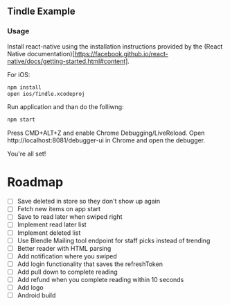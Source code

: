 ## Tindle Example
### Usage
Install react-native using the installation instructions provided by the (React Native documentation)[https://facebook.github.io/react-native/docs/getting-started.html#content].

For iOS:
```bash
npm install
open ios/Tindle.xcodeproj
```

Run application and than do the folliwng:
```bash
npm start
```

Press CMD+ALT+Z and enable Chrome Debugging/LiveReload. Open http://localhost:8081/debugger-ui in Chrome and open the debugger.

You're all set!

# Roadmap
- [ ] Save deleted in store so they don't show up again
- [ ] Fetch new items on app start
- [ ] Save to read later when swiped right
- [ ] Implement read later list
- [ ] Implement deleted list
- [ ] Use Blendle Mailing tool endpoint for staff picks instead of trending
- [ ] Better reader with HTML parsing
- [ ] Add notification where you swiped
- [ ] Add login functionality that saves the refreshToken
- [ ] Add pull down to complete reading
- [ ] Add refund when you complete reading within 10 seconds
- [ ] Add logo
- [ ] Android build
